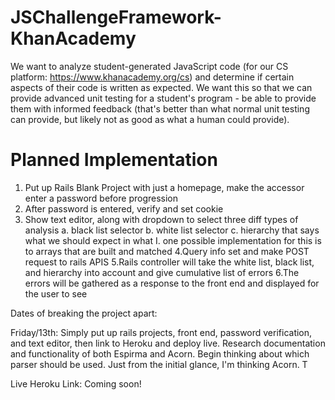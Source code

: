 # JSChallengeFramework-KhanAcademy
We want to analyze student-generated JavaScript code (for our CS platform: https://www.khanacademy.org/cs) and determine if certain aspects of their code is written as expected. We want this so that we can provide advanced unit testing for a student's program - be able to provide them with informed feedback (that's better than what normal unit testing can provide, but likely not as good as what a human could provide).


Planned Implementation
===========
1. Put up Rails Blank Project with just a homepage, make the accessor enter a password before progression
2. After password is entered, verify and set cookie
3. Show text editor, along with dropdown to select three diff types of analysis
    a. black list selector
    b. white list selector
    c. hierarchy that says what we should expect in what
      I. one possible implementation for this is to arrays that are built and matched
4.Query info set and make POST request to rails APIS
5.Rails controller will take the white list, black list, and hierarchy into account and give cumulative list of errors
6.The errors will be gathered as a response to the front end and displayed for the user to see

Dates of breaking the project apart:

Friday/13th:
Simply put up rails projects, front end, password verification, and text editor, then link to Heroku and deploy live. Research documentation and functionality of both Espirma and Acorn. Begin thinking about which parser should be used. Just from the initial glance, I'm thinking Acorn. T




Live Heroku Link:
Coming soon!
